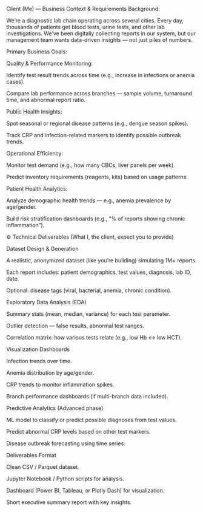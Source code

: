 Client (Me) — Business Context & Requirements
Background:

We’re a diagnostic lab chain operating across several cities. Every day, thousands of patients get blood tests, urine tests, and other lab investigations.
We’ve been digitally collecting reports in our system, but our management team wants data-driven insights — not just piles of numbers.

Primary Business Goals:

Quality & Performance Monitoring:

Identify test result trends across time (e.g., increase in infections or anemia cases).

Compare lab performance across branches — sample volume, turnaround time, and abnormal report ratio.

Public Health Insights:

Spot seasonal or regional disease patterns (e.g., dengue season spikes).

Track CRP and infection-related markers to identify possible outbreak trends.

Operational Efficiency:

Monitor test demand (e.g., how many CBCs, liver panels per week).

Predict inventory requirements (reagents, kits) based on usage patterns.

Patient Health Analytics:

Analyze demographic health trends — e.g., anemia prevalence by age/gender.

Build risk stratification dashboards (e.g., “% of reports showing chronic inflammation”).

⚙️ Technical Deliverables (What I, the client, expect you to provide)

Dataset Design & Generation

A realistic, anonymized dataset (like you’re building) simulating 1M+ reports.

Each report includes: patient demographics, test values, diagnosis, lab ID, date.

Optional: disease tags (viral, bacterial, anemia, chronic condition).

Exploratory Data Analysis (EDA)

Summary stats (mean, median, variance) for each test parameter.

Outlier detection — false results, abnormal test ranges.

Correlation matrix: how various tests relate (e.g., low Hb ↔ low HCT).

Visualization Dashboards

Infection trends over time.

Anemia distribution by age/gender.

CRP trends to monitor inflammation spikes.

Branch performance dashboards (if multi-branch data included).

Predictive Analytics (Advanced phase)

ML model to classify or predict possible diagnoses from test values.

Predict abnormal CRP levels based on other test markers.

Disease outbreak forecasting using time series.

Deliverables Format

Clean CSV / Parquet dataset.

Jupyter Notebook / Python scripts for analysis.

Dashboard (Power BI, Tableau, or Plotly Dash) for visualization.

Short executive summary report with key insights.